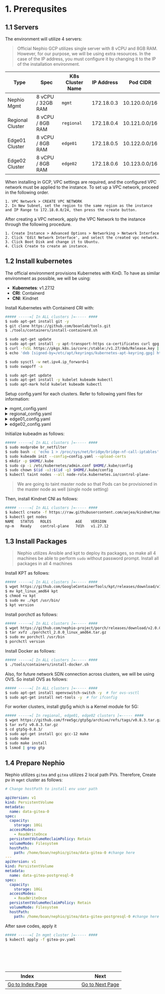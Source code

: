 # 1. Prerequsites
## 1.1 Servers
The environment will utilize 4 servers:
> Official Nephio GCP utilizes single server with 8 vCPU and 8GB RAM. However, for our purpose, we will be using extra resources. 
> In the case of the IP address, you must configure it by changing it to the IP of the installation environment.

|Type|Spec|K8s Cluster Name|IP Address|Pod CIDR|
|--|--|--|--|--|
|Nephio Mgmt|8 vCPU / 32GB RAM | `mgmt` | 172.18.0.3 | 10.120.0.0/16 |
|Regional Cluster|8 vCPU / 8GB RAM | `regional` | 172.18.0.4 | 10.121.0.0/16 |
|Edge01 Cluster|8 vCPU / 8GB RAM | `edge01` | 172.18.0.5 | 10.122.0.0/16 |
|Edge02 Cluster|8 vCPU / 8GB RAM | `edge02` | 172.18.0.6 | 10.123.0.0/16 |

When installing in GCP, VPC settings are required, and the configured VPC network must be applied to the instance.
To set up a VPC network, proceed in the following order.
```
1. VPC Network > CREATE VPC NETWORK
2. In New Subnet, set the region to the same region as the instance and IP Range to 172.18.0.0/24, then press the create button.
```

After creating a VPC network, apply the VPC Network to the instance through the following procedure.
```
1. Create Instance > Advanced Options > Networking > Network Interface
2. Click 'Edit Network Interface', and select the created vpc network.
3. Click Boot Disk and change it to Ubuntu.
4. Click Create to create an instance.
```

## 1.2 Install kubernetes
The official environment provisions Kubernetes with KinD. To have as similar environment as possible, we will be using:
- **Kubernetes**: v1.27.12
- **CRI**: Containerd
- **CNI**: Kindnet

 

Install Kubernetes with Containerd CRI with:
```bash
##### -----=[ In ALL clusters ]=----- ####
$ sudo apt-get install git -y
$ git clone https://github.com/boanlab/tools.git
$ ./tools/containers/install-containerd.sh

$ sudo apt-get update
$ sudo apt-get install -y apt-transport-https ca-certificates curl gpg
$ curl -fsSL https://pkgs.k8s.io/core:/stable:/v1.27/deb/Release.key | sudo gpg --dearmor -o /etc/apt/keyrings/kubernetes-apt-keyring.gpg
$ echo 'deb [signed-by=/etc/apt/keyrings/kubernetes-apt-keyring.gpg] https://pkgs.k8s.io/core:/stable:/v1.27/deb/ /' | sudo tee /etc/apt/sources.list.d/kubernetes.list

$ sudo sysctl -w net.ipv4.ip_forward=1
$ sudo swapoff -a

$ sudo apt-get update
$ sudo apt-get install -y kubelet kubeadm kubectl
$ sudo apt-mark hold kubelet kubeadm kubectl
```
Setup config.yaml for each clusters. Refer to following yaml files for information:

<details>
  <summary>mgmt_config.yaml</summary>
  
  ``` yaml
  apiVersion: kubeadm.k8s.io/v1beta3
  kind: ClusterConfiguration
  networking:
    podSubnet: "10.120.0.0/16"
  clusterName: "mgmt"
  ```
</details>

<details>
  <summary>regional_config.yaml</summary>
  
  ``` yaml
  apiVersion: kubeadm.k8s.io/v1beta3
  kind: ClusterConfiguration
  networking:
    podSubnet: "10.121.0.0/16" 
  clusterName: "regional"
  ```
</details>

<details>
  <summary>edge01_config.yaml</summary>
  
  ``` yaml
  apiVersion: kubeadm.k8s.io/v1beta3
  kind: ClusterConfiguration
  networking:
    podSubnet: "10.122.0.0/16" 
  clusterName: "edge01"
  ```
</details>

<details>
  <summary>edge02_config.yaml</summary>
  
  ``` yaml
  apiVersion: kubeadm.k8s.io/v1beta3
  kind: ClusterConfiguration
  networking:
    podSubnet: "10.123.0.0/16" 
  clusterName: "edge02"
  ```
</details>

Initialize kubeadm as follows:
```bash
##### -----=[ In ALL clusters ]=----- ####
$ sudo modprobe br_netfilter
$ sudo bash -c 'echo 1 > /proc/sys/net/bridge/bridge-nf-call-iptables'
$ sudo kubeadm init --config=config.yaml --upload-certs
$ mkdir -p $HOME/.kube
$ sudo cp -i /etc/kubernetes/admin.conf $HOME/.kube/config
$ sudo chown $(id -u):$(id -g) $HOME/.kube/config
$ kubectl taint nodes --all node-role.kubernetes.io/control-plane-
```
> We are going to taint master node so that Pods can be provisioned in the master node as well (single node setting)

Then, install Kindnet CNI as follows:
```bash
##### -----=[ In ALL clusters ]=----- ####
$ kubectl create -f https://raw.githubusercontent.com/aojea/kindnet/master/install-kindnet.yaml
$ kubectl get nodes
NAME   STATUS   ROLES           AGE    VERSION
np-m   Ready    control-plane   7d1h   v1.27.12
```

## 1.3 Install Packages
> Nephio utilizes Ansible and kpt to deploy its packages, so make all 4 machines be able to perform `sudo` without password prompt.
> Install all packages in all 4 machines

Install KPT as follows:
```bash
##### -----=[ In ALL clusters ]=----- ####
$ wget https://github.com/GoogleContainerTools/kpt/releases/download/v1.0.0-beta.44/kpt_linux_amd64
$ mv kpt_linux_amd64 kpt
$ chmod +x kpt
$ sudo mv ./kpt /usr/bin/
$ kpt version
```

Install porchctl as follows:
```bash
##### -----=[ In ALL clusters ]=----- ####
$ wget https://github.com/nephio-project/porch/releases/download/v2.0.0/porchctl_2.0.0_linux_amd64.tar.gz
$ tar xvfz ./porchctl_2.0.0_linux_amd64.tar.gz 
$ sudo mv porchctl /usr/bin
$ porchctl version
```

Install Docker as follows:
```bash
##### -----=[ In ALL clusters ]=----- ####
$ ./tools/containers/install-docker.sh
```

Also, for future network SDN connection across clusters, we will be using OVS. So install OVS as follows:
```bash
##### -----=[ In ALL clusters ]=----- ####
$ sudo apt-get install openvswitch-switch -y  # for ovs-vsctl
$ sudo apt-get install net-tools -y  # for ifconfig
```

For worker clusters, install gtp5g which is a Kernel module for 5G:
```bash
##### -----=[ In regional, edge01, edge02 clusters ]=----- ####
$ wget https://github.com/free5gc/gtp5g/archive/refs/tags/v0.8.3.tar.gz
$ tar xvfz v0.8.3.tar.gz
$ cd gtp5g-0.8.3/
$ sudo apt-get install gcc gcc-12 make
$ sudo make
$ sudo make install
$ lsmod | grep gtp
```

## 1.4 Prepare Nephio
Nephio utilizes `gitea` and `gitea` utilizes 2 local path PVs. Therefore, Create pv in `mgmt` cluster as follows:
```yaml
# Change hostPath to install env user path

apiVersion: v1
kind: PersistentVolume
metadata:
  name: data-gitea-0
spec:
  capacity:
    storage: 10Gi
  accessModes:
    - ReadWriteOnce
  persistentVolumeReclaimPolicy: Retain
  volumeMode: Filesystem
  hostPath:
    path: /home/boan/nephio/gitea/data-gitea-0 #change here
---
apiVersion: v1
kind: PersistentVolume
metadata:
  name: data-gitea-postgresql-0
spec:
  capacity:
    storage: 10Gi
  accessModes:
    - ReadWriteOnce
  persistentVolumeReclaimPolicy: Retain
  volumeMode: Filesystem
  hostPath:
    path: /home/boan/nephio/gitea/data-gitea-postgresql-0 #change here
```
After save codes, apply it
```bash
##### -----=[ In mgmt cluster ]=----- ####
$ kubectl apply -f gitea-pv.yaml
```
<br></br>
---
|Index|  |  |  |  |  |  |Next|
|--|--|--|--|--|--|--|--|
|[ Go to Index Page](README.md) |  |  |  |  |  |  | [ Go to Next Page ](2.initialize_nephio.md)|
